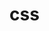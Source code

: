 <!--
 * @Author: dancingOfcode zhengyou007@163.com
 * @Date: 2024-07-23 23:23:53
 * @LastEditors: dancingOfcode zhengyou007@163.com
 * @LastEditTime: 2024-07-23 23:24:02
 * @FilePath: \web-fe-lint\docs\.vuepress\coding\css.md
 * @Description: 这是默认设置,请设置`customMade`, 打开koroFileHeader查看配置 进行设置: https://github.com/OBKoro1/koro1FileHeader/wiki/%E9%85%8D%E7%BD%AE
-->
# css